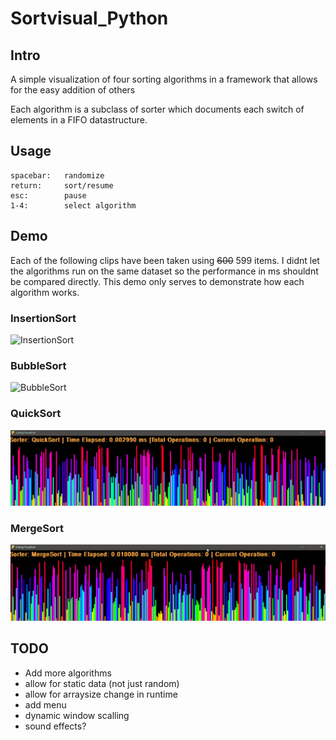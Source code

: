 # Sortvisual_Python
## Intro
A simple visualization of four sorting algorithms in a framework that allows for the easy addition of others

Each algorithm is a subclass of sorter which documents each switch of elements in a FIFO datastructure.

## Usage
````
spacebar:   randomize
return:     sort/resume
esc:        pause
1-4:        select algorithm
````
## Demo
Each of the following clips have been taken using <s>600</s> 599 items.
I didnt let the algorithms run on the same dataset so the performance in ms shouldnt be compared directly.
This demo only serves to demonstrate how each algorithm works.

### InsertionSort
![InsertionSort](gifs/Insertion.gif)

### BubbleSort
![BubbleSort](gifs/BubbleSort.gif)

### QuickSort
![QuickSort](gifs/Quick.gif)

### MergeSort
![MergeSort](gifs/merge.gif)

## TODO
- Add more algorithms
- allow for static data (not just random)
- allow for arraysize change in runtime
- add menu 
- dynamic window scalling
- sound effects?
